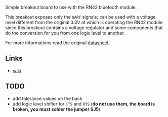 Simple breakout board to use with the RN42 bluetooth module.

This breakout exposes only the ``UART`` signals; can be used
with a voltage level different from the original 3.3V at which
is operating the RN42 module since this breakout contains a
voltage regulator and some components that do the conversion
for you from one logic level to another.

For more informations read the original [datasheet](0900766b811a8f51.pdf).

## Links

 - [wiki](https://eewiki.net/display/Wireless/Getting+Started+with+RN42+Bluetooth+Module)

## TODO

 - add tolerance values on the back
 - add logic level shifter for ``CTS`` and ``RTS`` (**do not use them, the board is broken, you must solder the jumper SJ5**)
